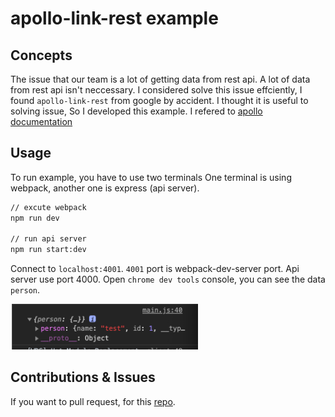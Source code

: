 # apollo-link-rest example

## Concepts

The issue that our team is a lot of getting data from rest api.
A lot of data from rest api isn't neccessary.
I considered solve this issue effciently, I found `apollo-link-rest` from google by accident.
I thought it is useful to solving issue, So I developed this example.
I refered to [apollo documentation](https://www.apollographql.com/docs/link/links/rest/)

## Usage

To run example, you have to use two terminals
One terminal is using webpack, another one is express (api server).

```bash
// excute webpack
npm run dev

// run api server
npm run start:dev
```

Connect to `localhost:4001`. `4001` port is webpack-dev-server port. Api server use port 4000.
Open `chrome dev tools` console, you can see the data `person`.

<img src="./console.png" width="300" height="auto">

## Contributions & Issues

If you want to pull request, for this [repo](https://github.com/trustyoo86/alr-example).
